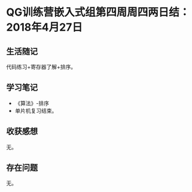 # QG训练营嵌入式组第四周周四两日结：2018年4月27日

## 生活随记

代码练习+寄存器了解+排序。

## 学习笔记

- 《算法》-排序
- 单片机复习结束。





## 收获感想

无。

## 存在问题

无。